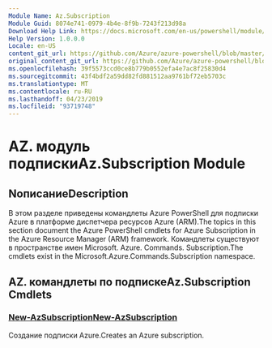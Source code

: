```yaml
---
Module Name: Az.Subscription
Module Guid: 8074e741-0979-4b4e-8f9b-7243f213d98a
Download Help Link: https://docs.microsoft.com/en-us/powershell/module/az.subscription
Help Version: 1.0.0.0
Locale: en-US
content_git_url: https://github.com/Azure/azure-powershell/blob/master/src/Subscription/Subscription/help/Az.Subscription.md
original_content_git_url: https://github.com/Azure/azure-powershell/blob/master/src/Subscription/Subscription/help/Az.Subscription.md
ms.openlocfilehash: 39f5573ccd0ce8b779b0552efa4e7ac8f25830d4
ms.sourcegitcommit: 43f4bdf2a59dd82fd881512aa9761bf72eb5703c
ms.translationtype: MT
ms.contentlocale: ru-RU
ms.lasthandoff: 04/23/2019
ms.locfileid: "93719748"
---
```

# <span data-ttu-id="5b67c-101">AZ. модуль подписки</span><span class="sxs-lookup"><span data-stu-id="5b67c-101">Az.Subscription Module</span></span>
## <span data-ttu-id="5b67c-102">Nописание</span><span class="sxs-lookup"><span data-stu-id="5b67c-102">Description</span></span>
<span data-ttu-id="5b67c-103">В этом разделе приведены командлеты Azure PowerShell для подписки Azure в платформе диспетчера ресурсов Azure (ARM).</span><span class="sxs-lookup"><span data-stu-id="5b67c-103">The topics in this section document the Azure PowerShell cmdlets for Azure Subscription in the Azure Resource Manager (ARM) framework.</span></span> <span data-ttu-id="5b67c-104">Командлеты существуют в пространстве имен Microsoft. Azure. Commands. Subscription.</span><span class="sxs-lookup"><span data-stu-id="5b67c-104">The cmdlets exist in the Microsoft.Azure.Commands.Subscription namespace.</span></span>

## <span data-ttu-id="5b67c-105">AZ. командлеты по подписке</span><span class="sxs-lookup"><span data-stu-id="5b67c-105">Az.Subscription Cmdlets</span></span>
### [<span data-ttu-id="5b67c-106">New-AzSubscription</span><span class="sxs-lookup"><span data-stu-id="5b67c-106">New-AzSubscription</span></span>](New-AzSubscription.md)
<span data-ttu-id="5b67c-107">Создание подписки Azure.</span><span class="sxs-lookup"><span data-stu-id="5b67c-107">Creates an Azure subscription.</span></span>

